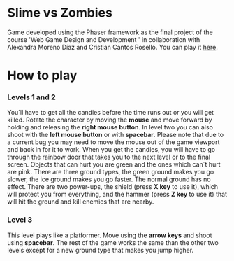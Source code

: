 # Slime vs Zombies
Game developed using the Phaser framework as the final project of the course 'Web Game Design and Development ' in collaboration with Alexandra Moreno Díaz and Cristian Cantos Roselló.
You can play it [here](https://dvs99.github.io/slimeVsZombies/).
# How to play
### Levels 1 and 2
You´ll have to get all the candies before the time runs out or you will get killed. Rotate the character by moving the **mouse** and move forward by holding and releasing
the **right mouse button**. In level two you can also shoot with the **left mouse button** or with **spacebar**. Please note that due to a current bug you may need to move the
mouse out of the game viewport and back in for it to work. When you get the candies, you will have to go through the rainbow door that takes you to the next level or
to the final screen. Objects that can hurt you are green and the ones which can´t hurt are pink. There are three ground types, the green ground makes you go slower,
the ice ground makes you go faster. The normal ground has no effect. There are two power-ups, the shield (press **X key** to use it), which will protect you from
everything, and the hammer (press **Z key** to use it) that will hit the ground and kill enemies that are nearby.
### Level 3
This level plays like a platformer. Move using the **arrow keys** and shoot using **spacebar**. The rest of the game works the same than the other two levels except for
a new ground type that makes you jump higher.
